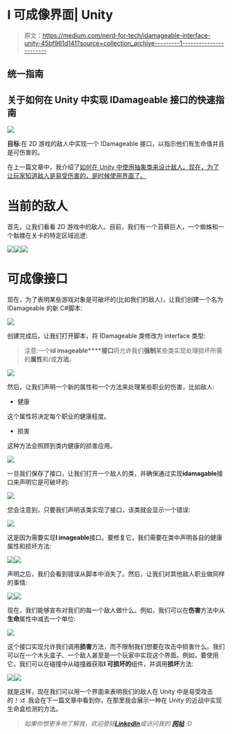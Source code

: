 # I 可成像界面| Unity

> 原文：<https://medium.com/nerd-for-tech/idamageable-interface-unity-45bf961d141?source=collection_archive---------1----------------------->

## 统一指南

## 关于如何在 Unity 中实现 IDamageable 接口的快速指南

![](img/7044bc4e24c91e7e651757f505cb1f2d.png)

**目标**:在 2D 游戏的敌人中实现一个 IDamageable 接口，以指示他们有生命值并且是可伤害的。

在上一篇文章中，我介绍了[如何在 Unity 中使用抽象类来设计敌人。现在，为了让玩家知道敌人是易受伤害的，是时候使用界面了。](/nerd-for-tech/using-abstract-classes-to-design-enemies-unity-60c39c793a66)

# 当前的敌人

首先，让我们看看 2D 游戏中的敌人。目前，我们有一个苔藓巨人，一个蜘蛛和一个骷髅在关卡的特定区域巡逻:

![](img/dd28eac05eff454b69f61c6248803f12.png)![](img/6854874bed0d26fc698f7f8b9a6eb3bf.png)![](img/69eb5a79267d1664f7b7d977459fe1a9.png)

# 可成像接口

现在，为了表明某些游戏对象是可破坏的(比如我们的敌人)，让我们创建一个名为 IDamageable 的新 C#脚本:

![](img/6b656d2dd5b2c9ceeb45ee8995540261.png)

创建完成后，让我们打开脚本，将 IDamageable 类修改为 interface 类型:

> 注意:一个**id imageable****接口**将允许我们**强制**某些类实现处理损坏所需的**属性**和/或**方法**。

![](img/7696217da7f8a684429e07be7c9aa6b9.png)

然后，让我们声明一个新的属性和一个方法来处理某些职业的伤害，比如敌人:

*   健康

这个属性将决定每个职业的健康程度。

*   损害

这种方法会照顾到类内健康的损害应用。

![](img/32c77b87b91825a479e37b2ca98f7c20.png)

一旦我们保存了接口，让我们打开一个敌人的类，并确保通过实现**idamagable**接口来声明它是可破坏的:

![](img/eee4f584904e8f532ebcd1cafb51b345.png)

您会注意到，只要我们声明该类实现了接口，该类就会显示一个错误:

![](img/ce33369363c1d1ca898729f3683e8f0d.png)

这是因为需要实现**I imageable**接口。要修复它，我们需要在类中声明各自的健康属性和损坏方法:

![](img/9f1dd617e39bc03f2deba58b0f14569d.png)![](img/4cebdec883c89942c14040c43127525b.png)

声明之后，我们会看到错误从脚本中消失了。然后，让我们对其他敌人职业做同样的事情:

![](img/d3b3c56f763af190c045126978bdf482.png)![](img/e75913c770d436baf58270d950b71d2f.png)

现在，我们能够宣布对我们的每一个敌人做什么。例如，我们可以在**伤害**方法中从**生命**属性中减去一个单位:

![](img/8a5b32169d5dcab826d69643e27ea478.png)

这个接口实现允许我们调用**损害**方法，而不限制我们想要在攻击中损害什么。我们可以在一个木头盒子、一个敌人甚至是一个玩家中实现这个界面。例如，要使用它，我们可以在碰撞中从碰撞器获取**I 可损坏的**组件，并调用**损坏**方法:

![](img/c48444cb40c26e1df07efe09055b20db.png)![](img/f151644c8e09ece66256bc359e47bc8b.png)

就是这样，现在我们可以用一个界面来表明我们的敌人在 Unity 中是易受攻击的！:d .我会在下一篇文章中看到你，在那里我会展示一种在 Unity 的近战中实现生命盒检测的方法。

> *如果你想更多地了解我，欢迎登陆*[***LinkedIn***](https://www.linkedin.com/in/fas444/)**或访问我的* [***网站***](http://fernandoalcasan.com/) *:D**